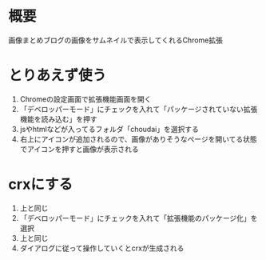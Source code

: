 # 概要
画像まとめブログの画像をサムネイルで表示してくれるChrome拡張

# とりあえず使う
1. Chromeの設定画面で拡張機能画面を開く
2. 「デベロッパーモード」にチェックを入れて「パッケージされていない拡張機能を読み込む」を押す
3. jsやhtmlなどが入ってるフォルダ「choudai」を選択する
4. 右上にアイコンが追加されるので、画像がありそうなページを開いてる状態でアイコンを押すと画像が表示される

# crxにする
1. 上と同じ
2. 「デベロッパーモード」にチェックを入れて「拡張機能のパッケージ化」を選択
3. 上と同じ
4. ダイアログに従って操作していくとcrxが生成される

